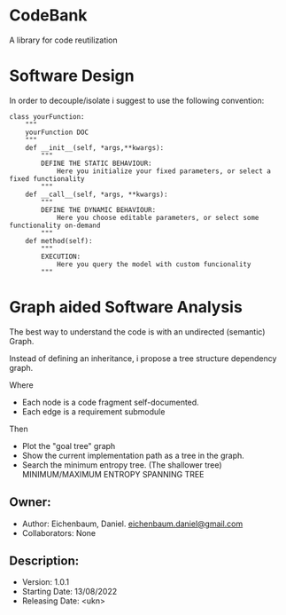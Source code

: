 # CodeBank
A library for code reutilization

# Software Design

In order to decouple/isolate i suggest to use the following convention:

```
class yourFunction:
    """
    yourFunction DOC
    """
    def __init__(self, *args,**kwargs):
        """
        DEFINE THE STATIC BEHAVIOUR:
            Here you initialize your fixed parameters, or select a fixed functionality
        """
    def __call__(self, *args, **kwargs):
        """
        DEFINE THE DYNAMIC BEHAVIOUR:
            Here you choose editable parameters, or select some functionality on-demand
        """
    def method(self):
        """
        EXECUTION:
            Here you query the model with custom funcionality
        """
```


# Graph aided Software Analysis

The best way to understand the code is with an undirected (semantic) Graph.

Instead of defining an inheritance, i propose a tree structure dependency graph.


Where
- Each node is a code fragment self-documented.
- Each edge is a requirement submodule

Then
- Plot the "goal tree" graph
- Show the current implementation path as a tree in the graph. 
- Search the minimum entropy tree. (The shallower tree)
MINIMUM/MAXIMUM ENTROPY SPANNING TREE

## Owner:
- Author: Eichenbaum, Daniel. eichenbaum.daniel@gmail.com
- Collaborators: None

## Description:
- Version: 1.0.1 
- Starting Date: 13/08/2022
- Releasing Date: \<ukn\>



